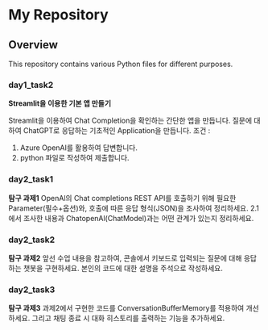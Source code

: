 # My Repository

## Overview
This repository contains various Python files for different purposes.

### day1_task2
**Streamlit을 이용한 기본 앱 만들기**

Streamlit을 이용하여 Chat Completion을 확인하는 간단한 앱을 만듭니다.
질문에 대하여 ChatGPT로 응답하는 기초적인 Application을 만듭니다.
조건 :
1. Azure OpenAI를 활용하여 답변합니다.
2. python 파일로 작성하여 제출합니다.

### day2_task1
**탐구 과제1**
OpenAl의 Chat completions REST API를 호출하기 위해 필요한 Parameter(필수+옵션)와, 호출에 따른 응답 형식(JSON)을 조사하여 
정리하세요.
2.1에서 조사한 내용과 ChatopenAl(ChatModel)과는 어떤 관계가 있는지 정리하세요.

### day2_task2
**탐구 과제2**
앞선 수업 내용을 참고하여, 콘솔에서 키보드로 입력되는 질문에 대해 응답하는 챗봇을 구현하세요. 본인의 코드에 대한 설명을 주석으로 작성하세요.

### day2_task3
**탐구 과제3**
과제2에서 구현한 코드를 ConversationBufferMemory를 적용하여 개선하세요.
그리고 채팅 종료 시 대화 히스토리를 출력하는 기능을 추가하세요.
